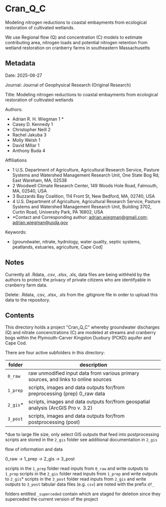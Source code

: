 # Cran_Q_C
 Modeling nitrogen reductions to coastal embayments from ecological restoration of cultivated wetlands. 

We use Regional flow (Q) and concentration (C) models to estimate contributing area, nitrogen loads and potential nitrogen retention from wetland restoration on cranberry farms in southeastern Massachusetts

## Metadata
Date: 2025-06-27

Journal: Journal of Geophysical Research (Original Research)

Title: Modeling nitrogen reductions to coastal embayments from ecological restoration of cultivated wetlands 

Authors:
 - Adrian R. H. Wiegman 1 *
 - Casey D. Kennedy 1
 - Christopher Neill 2
 - Rachel Jakuba 3
 - Molly Welsh 1
 - David Millar 1
 - Anthony Buda 4

Affiliations 
 - 1 U.S. Department of Agriculture, Agricultural Research Service, Pasture Systems and Watershed Management Research Unit, One State Bog Rd, East Wareham, MA, 02538
 - 2 Woodwell Climate Research Center, 149 Woods Hole Road, Falmouth, MA, 02540, USA
 - 3 Buzzards Bay Coalition, 114 Front St, New Bedford, MA, 02740, USA
 - 4 U.S. Department of Agriculture, Agricultural Research Service, Pasture Systems and Watershed Management Research Unit, Building 3702, Curtin Road, University Park, PA 16802, USA
 - *Contact and Corresponding author: adrian.wiegman@gmail.com; adrian.wiegman@usda.gov 

Keywords: 
 - [groundwater, nitrate, hydrology, water quality, septic systems, peatlands, estuaries, agriculture, Cape Cod]

## Notes

Currently all .Rdata, .csv, .xlsx, .xls, data files are being withheld by the authors to protect the privacy of private citizens who are identifyable in cranberry farm data.

Delete: .Rdata, .csv, .xlsx, .xls from the .gitignore file in order to upload this data to the repository. 

## Contents
This directory holds a project "Cran_Q_C" whereby groundwater discharges (Q) and nitrate concenctrations (C) are modeled at streams and cranberry bogs within the Plymouth-Carver Kingston Duxbury (PCKD) aquifer and Cape Cod. 

There are four active subfolders in this directory:

folder   | description
------   | -----------
`0_raw`    | raw unmodified input data from various primary sources, and links to online sources
`1_prep`   | scripts, images and data outputs for/from preprocessing (prep) 0_raw data
`2_gis`*    | scripts, images and data outputs for/from geospatial analysis (ArcGIS Pro v. 3.2)
`3_post`   | scripts, images and data outputs for/from postprocessing (post)

*due to large file size, only select GIS outputs that feed into postprocessing scripts are stored in the `2_gis` folder see additional documentation in `2_gis`

flow of information and data

0_raw -> 1_prep -> 2_gis -> 3_post

scripts in the `1_prep` folder read inputs from `0_raw` and write outputs to `1_prep`
scripts in the `2_gis` folder read inputs from `1_prep` and write outputs to `2_gis`*
scripts in the `3_post` folder read  inputs from `2_gis` and write outputs to `3_post`
tabular data files (e.g. `csv`) are noted with the prefix `df_`

folders entitled `_superceded` contain which are staged for deletion since they superceded the current version of the project
